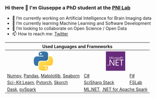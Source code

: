 ### Hi there 👋 I'm Giuseppe a PhD student at the <a href="pni-lab.github.io/">PNI Lab</a>

- 🔭 I’m currently working on Artificial Intelligence for Brain Imaging data
- 🌱 I’m currently learning Machine Learning and Software Development
- 👯 I’m looking to collaborate on Open Science / Open Data
- 📫 How to reach me: <a href="https://twitter.com/g_gallitto">Twitter</a>

 <table>
  <tr>
    <th colspan=3>Used Languages and Frameworks</th>
  </tr>
  <tr>
    <th><img src="python_logo.png" width=64 height=64></th>
    <th colspan=2><img src="dotnet_logo.png" width=64 height=64></th>
  </tr>
  <tr>
   <td><a href="https://numpy.org/">Numpy</a>, 
    <a href="https://pandas.pydata.org/">Pandas</a>, 
    <a href="https://matplotlib.org/">Matplotlib</a>, 
    <a href="https://seaborn.pydata.org/">Seaborn</a></td>
    <td><a href="https://dotnet.microsoft.com/en-us/languages/csharp">C#</a></td>
    <td><a href="https://dotnet.microsoft.com/en-us/languages/fsharp">F#</a></td>
  </tr>
  <tr>
    <td><a href="https://scikit-learn.org/stable/index.html">Sci-Kit Learn</a>, 
     <a href="https://pytorch.org/">Pytorch</a>, 
     <a href="https://skorch.readthedocs.io/en/stable/">Skorch</a></td>
    <td><a href="https://scisharp.github.io/SciSharp/">SciSharp Stack</a></td>
    <td><a href="https://fslab.org/">FSLab</a></td>
  </tr>
  <tr>
    <td><a href="https://dask.org/">Dask</a>, 
     <a href="https://spark.apache.org/docs/latest/api/python/index.html">pySpark</a></td>
    <td colspan=2><a href="https://dotnet.microsoft.com/en-us/apps/machinelearning-ai/ml-dotnet">ML.NET</a>, 
     <a href="https://dotnet.microsoft.com/en-us/apps/data/spark">.NET for Apache Spark</a></td>
  </tr>
</table> 

